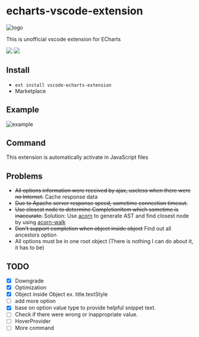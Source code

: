 # echarts-vscode-extension

![logo](https://github.com/susiwen8/echarts-vscode-extension/blob/master/images/logo.png)

This is unofficial vscode extension for ECharts

[![](https://vsmarketplacebadge.apphb.com/version/susiwen8.vscode-echarts-extension.svg)](https://marketplace.visualstudio.com/items?itemName=susiwen8.vscode-echarts-extension) [![](https://vsmarketplacebadge.apphb.com/installs/susiwen8.vscode-echarts-extension.svg)](https://marketplace.visualstudio.com/items?itemName=susiwen8.vscode-echarts-extension)
## Install
* `ext install vscode-echarts-extension`
* Marketplace

## Example
![example](https://github.com/susiwen8/echarts-vscode-extension/blob/master/gif/example.gif)
## Command
This extension is automatically activate in JavaScript files

## Problems
* ~~All options information were received by ajax, useless when there were no Internet.~~ Cache response data
* ~~Due to Apache server response speed, sometime connection timeout.~~
* ~~Use closest node to determine CompletionItem which sometime is inaccurate.~~ Solution: Use [acorn](https://github.com/acornjs/acorn) to generate AST and find closest node by using [acorn-walk](https://github.com/acornjs/acorn/tree/master/acorn-walk)
* ~~Don't support completion when object inside object~~ Find out all ancestors option
* All options must be in one root object (There is nothing I can do about it, it has to be)

## TODO
- [x] Downgrade
- [x] Optimization
- [x] Object inside Object ex. title.textStyle
- [ ] add more option
- [x] base on option value type to provide helpful snippet text.
- [ ] Check if there were wrong or inappropriate value.
- [ ] HoverProvider
- [ ] More command
